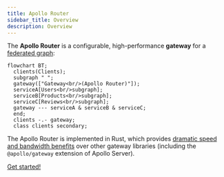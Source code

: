 ```yaml
---
title: Apollo Router
sidebar_title: Overview
description: Overview
---
```


The **Apollo Router** is a configurable, high-performance **gateway** for a [federated graph](https://www.apollographql.com/docs/federation/):

```mermaid
flowchart BT;
  clients(Clients);
  subgraph " ";
  gateway(["Gateway<br/>(Apollo Router)"]);
  serviceA[Users<br/>subgraph];
  serviceB[Products<br/>subgraph];
  serviceC[Reviews<br/>subgraph];
  gateway --- serviceA & serviceB & serviceC;
  end;
  clients -.- gateway;
  class clients secondary;
```

The Apollo Router is implemented in Rust, which provides [dramatic speed and bandwidth benefits](./) over other gateway libraries (including the `@apollo/gateway` extension of Apollo Server).

[Get started!](./configuration/)
